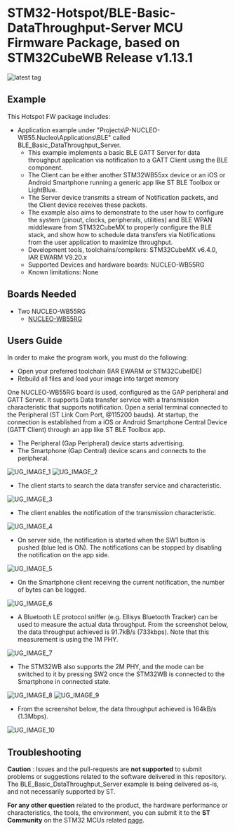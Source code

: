 # STM32-Hotspot/BLE-Basic-DataThroughput-Server MCU Firmware Package, based on STM32CubeWB Release v1.13.1

![latest tag](https://img.shields.io/github/v/tag/STMicroelectronics/STM32CubeWB.svg?color=brightgreen)

## Example

This Hotspot FW package includes:
* Application example under "Projects\P-NUCLEO-WB55.Nucleo\Applications\BLE" called BLE_Basic_DataThroughput_Server.     
   * This example implements a basic BLE GATT Server for data throughput application via notification to a GATT Client using the BLE component.
   * The Client can be either another STM32WB55xx device or an iOS or Android Smartphone running a generic app like ST BLE Toolbox or LightBlue.
   * The Server device transmits a stream of Notification packets, and the Client device receives these packets.
   * The example also aims to demonstrate to the user how to configure the system (pinout, clocks, peripherals, utilities) and BLE WPAN middleware from STM32CubeMX to properly configure the BLE stack, and show how to schedule data transfers via Notifications from the user application to maximize throughput.       
   * Development tools, toolchains/compilers: STM32CubeMX v6.4.0, IAR EWARM V9.20.x
   * Supported Devices and hardware boards: NUCLEO-WB55RG
   * Known limitations: None

## Boards Needed

  * Two NUCLEO-WB55RG
    * [NUCLEO-WB55RG](https://www.st.com/en/evaluation-tools/nucleo-wb55rg.html)

## Users Guide

In order to make the program work, you must do the following:
  * Open your preferred toolchain (IAR EWARM or STM32CubeIDE)
  * Rebuild all files and load your image into target memory

One NUCLEO-WB55RG board is used, configured as the GAP peripheral and GATT Server. It supports Data transfer service with a transmission characteristic that supports notification.
Open a serial terminal connected to the Peripheral (ST Link Com Port, @115200 bauds).
At startup, the connection is established from a iOS or Android Smartphone Central Device (GATT Client) through an app like ST BLE Toolbox app.
 * The Peripheral (Gap Peripheral) device starts advertising.
 * The Smartphone (Gap Central) device scans and connects to the peripheral.

![UG_IMAGE_1](Utilities/Media/Images/User_Guide/ST_BLE_Toolbox_1.jpg) ![UG_IMAGE_2](Utilities/Media/Images/User_Guide/Serial_Terminal.jpg)

 * The client starts to search the data transfer service and characteristic.

![UG_IMAGE_3](Utilities/Media/Images/User_Guide/ST_BLE_Toolbox_2.jpg)

 * The client enables the notification of the transmission characteristic.

![UG_IMAGE_4](Utilities/Media/Images/User_Guide/ST_BLE_Toolbox_3.jpg)

 * On server side, the notification is started when the SW1 button is pushed (blue led is ON). The notifications can be stopped by disabling the notification on the app side.

![UG_IMAGE_5](Utilities/Media/Images/User_Guide/NUCLEO_SW1_Start_Notif.jpg)

 * On the Smartphone client receiving the current notification, the number of bytes can be logged.

![UG_IMAGE_6](Utilities/Media/Images/User_Guide/ST_BLE_Toolbox_4.jpg)

 * A Bluetooth LE protocol sniffer (e.g. Ellisys Bluetooth Tracker) can be used to measure the actual data throughput. From the screenshot below, the data throughput achieved is 91.7kB/s (733kbps). Note that this measurement is using the 1M PHY.

![UG_IMAGE_7](Utilities/Media/Images/User_Guide/Sniffer_Throughput_1M.png)

 * The STM32WB also supports the 2M PHY, and the mode can be switched to it by pressing SW2 once the STM32WB is connected to the Smartphone in connected state.  

![UG_IMAGE_8](Utilities/Media/Images/User_Guide/NUCLEO_SW2_PHY_Switch.jpg) ![UG_IMAGE_9](Utilities/Media/Images/User_Guide/Serial_Terminal_2M.jpg)

 * From the screenshot below, the data throughput achieved is 164kB/s (1.3Mbps).

![UG_IMAGE_10](Utilities/Media/Images/User_Guide/Sniffer_Throughput_2M.png)

## Troubleshooting

**Caution** : Issues and the pull-requests are **not supported** to submit problems or suggestions related to the software delivered in this repository. The BLE_Basic_DataThroughput_Server example is being delivered as-is, and not necessarily supported by ST.

**For any other question** related to the product, the hardware performance or characteristics, the tools, the environment, you can submit it to the **ST Community** on the STM32 MCUs related [page](https://community.st.com/s/topic/0TO0X000000BSqSWAW/stm32-mcus).
